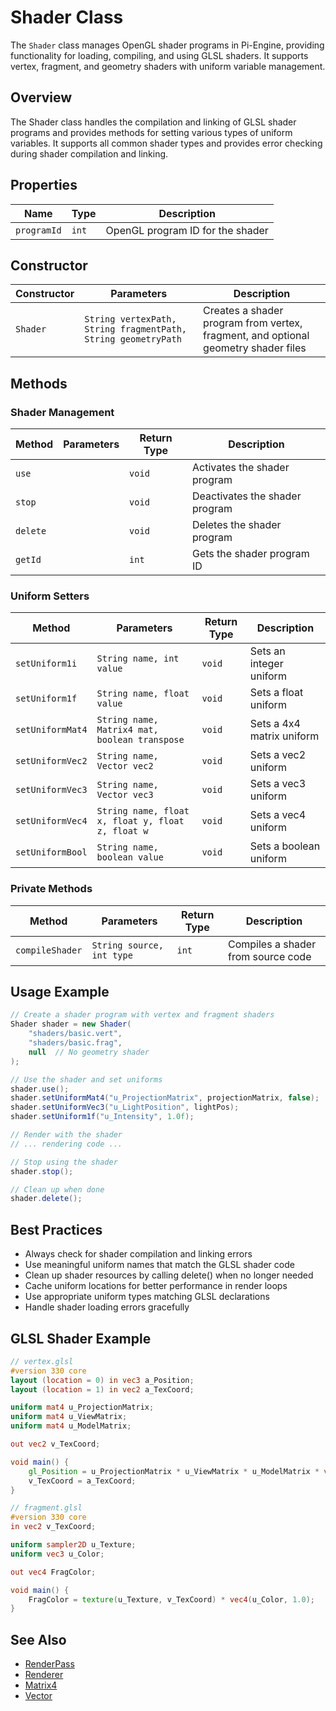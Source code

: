 # Shader Class

The `Shader` class manages OpenGL shader programs in Pi-Engine, providing functionality for loading, compiling, and using GLSL shaders. It supports vertex, fragment, and geometry shaders with uniform variable management.

## Overview

The Shader class handles the compilation and linking of GLSL shader programs and provides methods for setting various types of uniform variables. It supports all common shader types and provides error checking during shader compilation and linking.

## Properties

| Name | Type | Description |
|------|------|-------------|
| `programId` | `int` | OpenGL program ID for the shader |

## Constructor

| Constructor | Parameters | Description |
|------------|------------|-------------|
| `Shader` | `String vertexPath, String fragmentPath, String geometryPath` | Creates a shader program from vertex, fragment, and optional geometry shader files |

## Methods

### Shader Management

| Method | Parameters | Return Type | Description |
|--------|------------|-------------|-------------|
| `use` | | `void` | Activates the shader program |
| `stop` | | `void` | Deactivates the shader program |
| `delete` | | `void` | Deletes the shader program |
| `getId` | | `int` | Gets the shader program ID |

### Uniform Setters

| Method | Parameters | Return Type | Description |
|--------|------------|-------------|-------------|
| `setUniform1i` | `String name, int value` | `void` | Sets an integer uniform |
| `setUniform1f` | `String name, float value` | `void` | Sets a float uniform |
| `setUniformMat4` | `String name, Matrix4 mat, boolean transpose` | `void` | Sets a 4x4 matrix uniform |
| `setUniformVec2` | `String name, Vector vec2` | `void` | Sets a vec2 uniform |
| `setUniformVec3` | `String name, Vector vec3` | `void` | Sets a vec3 uniform |
| `setUniformVec4` | `String name, float x, float y, float z, float w` | `void` | Sets a vec4 uniform |
| `setUniformBool` | `String name, boolean value` | `void` | Sets a boolean uniform |

### Private Methods

| Method | Parameters | Return Type | Description |
|--------|------------|-------------|-------------|
| `compileShader` | `String source, int type` | `int` | Compiles a shader from source code |

## Usage Example

```java
// Create a shader program with vertex and fragment shaders
Shader shader = new Shader(
    "shaders/basic.vert",
    "shaders/basic.frag",
    null  // No geometry shader
);

// Use the shader and set uniforms
shader.use();
shader.setUniformMat4("u_ProjectionMatrix", projectionMatrix, false);
shader.setUniformVec3("u_LightPosition", lightPos);
shader.setUniform1f("u_Intensity", 1.0f);

// Render with the shader
// ... rendering code ...

// Stop using the shader
shader.stop();

// Clean up when done
shader.delete();
```

## Best Practices
- Always check for shader compilation and linking errors
- Use meaningful uniform names that match the GLSL shader code
- Clean up shader resources by calling delete() when no longer needed
- Cache uniform locations for better performance in render loops
- Use appropriate uniform types matching GLSL declarations
- Handle shader loading errors gracefully

## GLSL Shader Example

```glsl
// vertex.glsl
#version 330 core
layout (location = 0) in vec3 a_Position;
layout (location = 1) in vec2 a_TexCoord;

uniform mat4 u_ProjectionMatrix;
uniform mat4 u_ViewMatrix;
uniform mat4 u_ModelMatrix;

out vec2 v_TexCoord;

void main() {
    gl_Position = u_ProjectionMatrix * u_ViewMatrix * u_ModelMatrix * vec4(a_Position, 1.0);
    v_TexCoord = a_TexCoord;
}

// fragment.glsl
#version 330 core
in vec2 v_TexCoord;

uniform sampler2D u_Texture;
uniform vec3 u_Color;

out vec4 FragColor;

void main() {
    FragColor = texture(u_Texture, v_TexCoord) * vec4(u_Color, 1.0);
}
```

## See Also
- [RenderPass](RenderPass.md)
- [Renderer](Renderer.md)
- [Matrix4](../Math/Matrix4.md)
- [Vector](../Math/Vector.md)
